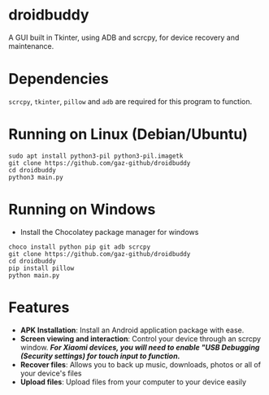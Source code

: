 # droidbuddy
A GUI built in Tkinter, using ADB and scrcpy, for device recovery and maintenance.

# Dependencies
`scrcpy`, `tkinter`, `pillow` and `adb` are required for this program to function.

# Running on Linux (Debian/Ubuntu)
```
sudo apt install python3-pil python3-pil.imagetk
git clone https://github.com/gaz-github/droidbuddy
cd droidbuddy
python3 main.py
```
# Running on Windows
- Install the Chocolatey package manager for windows
```
choco install python pip git adb scrcpy
git clone https://github.com/gaz-github/droidbuddy
cd droidbuddy
pip install pillow
python main.py
```

# Features
- **APK Installation**: Install an Android application package with ease.
- **Screen viewing and interaction**: Control your device through an scrcpy window. ***For Xiaomi devices, you will need to enable "USB Debugging (Security settings) for touch input to function.***
- **Recover files**: Allows you to back up music, downloads, photos or all of your device's files
- **Upload files**: Upload files from your computer to your device easily
